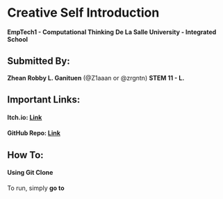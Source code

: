 # Creative Self Introduction

**EmpTech1 - Computational Thinking**
**De La Salle University - Integrated School**

## Submitted By:

**Zhean Robby L. Ganituen** (@Z1aaan or @zrgntn)
**STEM 11 - L.**

## Important Links:

#### Itch.io: [Link](https://z1aaan.itch.io/zrgntn-selfintro)

#### GitHub Repo: [Link](https://github.com/Z1aaan/ZRGNTN-SelfIntro)

## How To:

#### Using Git Clone

To run, simply **go to**